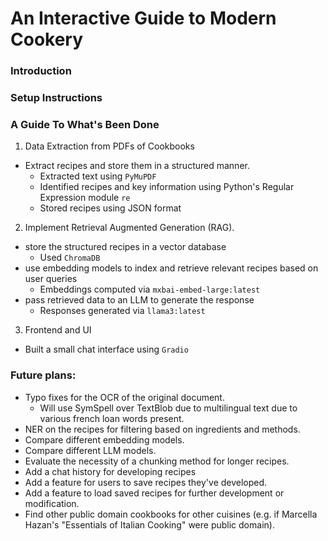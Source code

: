 # An Interactive Guide to Modern Cookery

### Introduction

### Setup Instructions




### A Guide To What's Been Done
1) Data Extraction from PDFs of Cookbooks 
- Extract recipes and store them in a structured manner. 
    - Extracted text using `PyMuPDF`
    - Identified recipes and key information using Python's Regular Expression module `re`
    - Stored recipes using JSON format

2) Implement Retrieval Augmented Generation (RAG). 
- store the structured recipes in a vector database
    - Used `ChromaDB`
- use embedding models to index and retrieve relevant recipes based on user queries
    - Embeddings computed via `mxbai-embed-large:latest`
- pass retrieved data to an LLM to generate the response
    - Responses generated via `llama3:latest`

3) Frontend and UI
- Built a small chat interface using `Gradio`


### Future plans: 
- Typo fixes for the OCR of the original document.
    - Will use SymSpell over TextBlob due to multilingual text due to various french loan words present.
- NER on the recipes for filtering based on ingredients and methods.
- Compare different embedding models.
- Compare different LLM models.
- Evaluate the necessity of a chunking method for longer recipes.
- Add a chat history for developing recipes
- Add a feature for users to save recipes they've developed.
- Add a feature to load saved recipes for further development or modification.
- Find other public domain cookbooks for other cuisines (e.g. if Marcella Hazan's "Essentials of Italian Cooking" were public domain).
